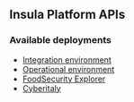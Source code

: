 ## Insula Platform APIs

### Available deployments

 - [Integration environment](eopaas-int/index.md)
 - [Operational environment](eopaas-ope/index.md)
 - [FoodSecurity Explorer](foodsecurity/index.md)
 - [Cyberitaly](cyberitaly/index.md)